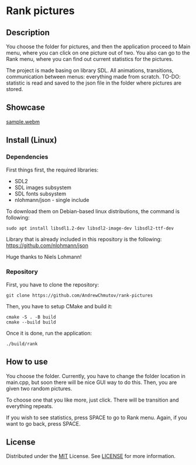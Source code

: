 # Rank pictures

## Description
You choose the folder for pictures, and then the application proceed to Main menu, where you can click on one picture out of two. You also can go to the Rank menu, where you can find out current statistics for the pictures.

The project is made basing on library SDL. All animations, transitions, communication between menus: everything made from scratch. TO-DO: statistic is read and saved to the json file in the folder where pictures are stored.

## Showcase
[sample.webm](https://github.com/AndrewChmutov/rank-pictures/assets/67659210/0212ae7f-d04e-46b5-ba56-99bec8e3a6e6)

## Install (Linux)

### Dependencies
First things first, the required libraries:
- SDL2
- SDL images subsystem
- SDL fonts subsystem
- nlohmann/json - single include

To download them on Debian-based linux distributions, the command is following:
```
sudo apt install libsdl1.2-dev libsdl2-image-dev libsdl2-ttf-dev
```

Library that is already included in this repository is the following:
https://github.com/nlohmann/json

Huge thanks to Niels Lohmann!


### Repository

First, you have to clone the repository:
```
git clone https://github.com/AndrewChmutov/rank-pictures
```

Then, you have to setup CMake and build it:
```
cmake -S . -B build
cmake --build build
```

Once it is done, run the application:
```
./build/rank
```

## How to use
You choose the folder. Currently, you have to change the folder location in main.cpp, but soon there will be nice GUI way to do this.
Then, you are given two random pictures. 

To choose one that you like more, just click. There will be transition and everything repeats.

If you wish to see statistics, press SPACE to go to Rank menu. Again, if you want to go back, press SPACE.


## License

Distributed under the [MIT](https://choosealicense.com/licenses/mit/) License.
See [LICENSE](https://github.com/AndrewChmutov/rank-pictures/blob/master/LICENSE) for more information.

